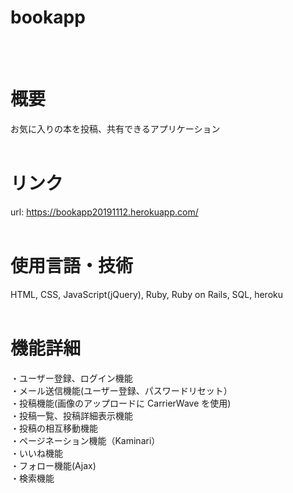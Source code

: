 # bookapp
<br><br>

# 概要
お気に入りの本を投稿、共有できるアプリケーション
<br><br>

# リンク
url: https://bookapp20191112.herokuapp.com/
<br><br>

# 使用言語・技術
HTML, CSS, JavaScript(jQuery), Ruby, Ruby on Rails, SQL, heroku
<br><br>

# 機能詳細
・ユーザー登録、ログイン機能<br>
・メール送信機能(ユーザー登録、パスワードリセット）<br>
・投稿機能(画像のアップロードに CarrierWave を使用)<br>
・投稿一覧、投稿詳細表示機能<br>
・投稿の相互移動機能<br>
・ページネーション機能（Kaminari）<br>
・いいね機能<br>
・フォロー機能(Ajax)<br>
・検索機能<br>



